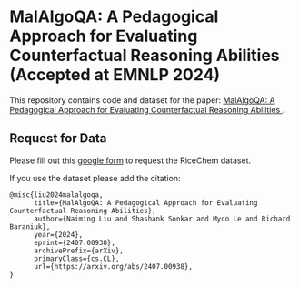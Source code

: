 # MalAlgoQA: A Pedagogical Approach for Evaluating Counterfactual Reasoning Abilities (Accepted at EMNLP 2024)

This repository contains code and dataset for the paper: [MalAlgoQA: A Pedagogical Approach for Evaluating Counterfactual Reasoning Abilities
](https://www.arxiv.org/abs/2407.00938).

## Request for Data
Please fill out this [google form](https://forms.gle/D6ayHHrZFQWUApaM8) to request the RiceChem dataset.

If you use the dataset please add the citation:

```
@misc{liu2024malalgoqa,
      title={MalAlgoQA: A Pedagogical Approach for Evaluating Counterfactual Reasoning Abilities}, 
      author={Naiming Liu and Shashank Sonkar and Myco Le and Richard Baraniuk},
      year={2024},
      eprint={2407.00938},
      archivePrefix={arXiv},
      primaryClass={cs.CL},
      url={https://arxiv.org/abs/2407.00938}, 
}
```
